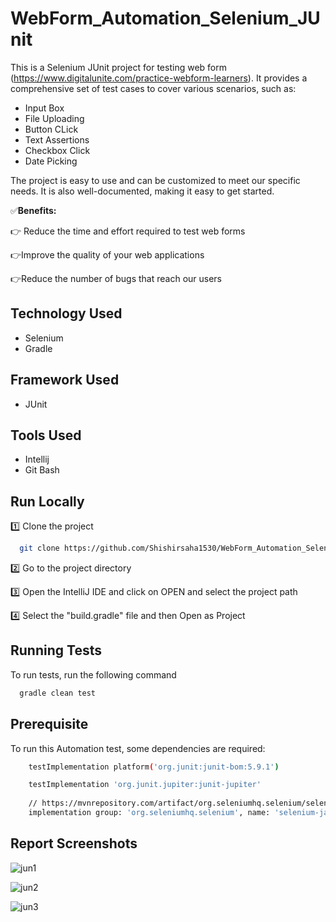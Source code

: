 ﻿
# WebForm_Automation_Selenium_JUnit

This is a Selenium JUnit project for testing web form (https://www.digitalunite.com/practice-webform-learners). It provides a comprehensive set of test cases to cover various scenarios, such as:



- Input Box 
- File Uploading
- Button CLick
- Text Assertions
- Checkbox Click
- Date Picking 

The project is easy to use and can be customized to meet our specific needs. It is also well-documented, making it easy to get started.


✅**Benefits:** 

👉 Reduce the time and effort required to test web forms

👉Improve the quality of your web applications

👉Reduce the number of bugs that reach our users





## Technology Used 
- Selenium 
- Gradle

## Framework Used
- JUnit

## Tools Used
 - Intellij
 - Git Bash

 

 




## Run Locally

1️⃣ Clone the project

```bash
  git clone https://github.com/Shishirsaha1530/WebForm_Automation_Selenium_JUnit.git
```
2️⃣ Go to the project directory

3️⃣ Open the IntelliJ IDE and click on OPEN and select the project path

4️⃣ Select the "build.gradle" file and then Open as Project






## Running Tests

To run tests, run the following command

```bash
  gradle clean test
```


## Prerequisite

To run this Automation test, some dependencies are required:

```bash
    testImplementation platform('org.junit:junit-bom:5.9.1')

    testImplementation 'org.junit.jupiter:junit-jupiter'
    
    // https://mvnrepository.com/artifact/org.seleniumhq.selenium/selenium-java
    implementation group: 'org.seleniumhq.selenium', name: 'selenium-java', version: '4.13.0'
```

## Report Screenshots

![jun1](https://github.com/Shishirsaha1530/WebForm_Automation_Selenium_JUnit/assets/75736994/d6dbf249-c73a-4366-94bc-f823d1d2a977)

![jun2](https://github.com/Shishirsaha1530/WebForm_Automation_Selenium_JUnit/assets/75736994/5afc3b1c-73eb-46e0-8cf5-a58d1adcc1c4)

![jun3](https://github.com/Shishirsaha1530/WebForm_Automation_Selenium_JUnit/assets/75736994/da1cc1ca-0146-45a0-809c-fb5ab5412ef6)

